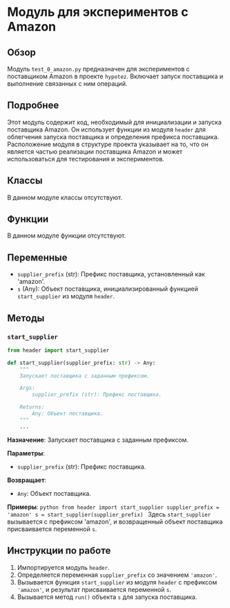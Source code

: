 # Модуль для экспериментов с Amazon
## Обзор

Модуль `test_0_amazon.py` предназначен для экспериментов с поставщиком Amazon в проекте `hypotez`. Включает запуск поставщика и выполнение связанных с ним операций.

## Подробнее

Этот модуль содержит код, необходимый для инициализации и запуска поставщика Amazon. Он использует функции из модуля `header` для облегчения запуска поставщика и определения префикса поставщика. Расположение модуля в структуре проекта указывает на то, что он является частью реализации поставщика Amazon и может использоваться для тестирования и экспериментов.

## Классы

В данном модуле классы отсутствуют.

## Функции

В данном модуле функции отсутствуют.

## Переменные

- `supplier_prefix` (str): Префикс поставщика, установленный как 'amazon'.
- `s` (Any): Объект поставщика, инициализированный функцией `start_supplier` из модуля `header`.

## Методы

### `start_supplier`

```python
from header import start_supplier

def start_supplier(supplier_prefix: str) -> Any:
    """
    Запускает поставщика с заданным префиксом.

    Args:
        supplier_prefix (str): Префикс поставщика.

    Returns:
        Any: Объект поставщика.
    """
    ...
```

**Назначение**: Запускает поставщика с заданным префиксом.

**Параметры**:
- `supplier_prefix` (str): Префикс поставщика.

**Возвращает**:
- `Any`: Объект поставщика.

**Примеры**:
    ```python
    from header import start_supplier
    supplier_prefix = 'amazon'
    s = start_supplier(supplier_prefix)
    ```
    Здесь `start_supplier` вызывается с префиксом 'amazon', и возвращенный объект поставщика присваивается переменной `s`.

## Инструкции по работе

1.  Импортируется модуль `header`.
2.  Определяется переменная `supplier_prefix` со значением `'amazon'`.
3.  Вызывается функция `start_supplier` из модуля `header` с префиксом `'amazon'`, и результат присваивается переменной `s`.
4.  Вызывается метод `run()` объекта `s` для запуска поставщика.